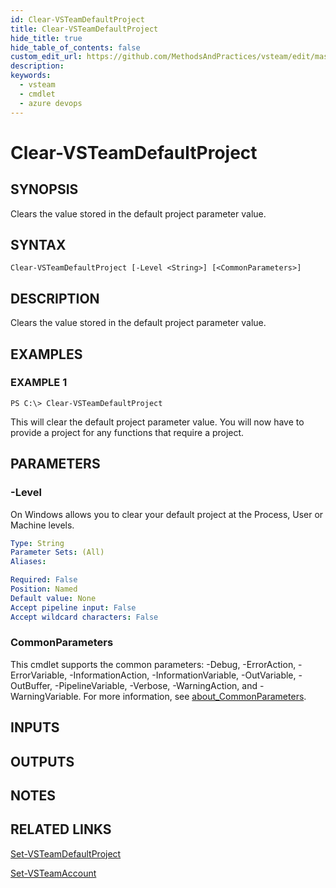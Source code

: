 ```yaml
---
id: Clear-VSTeamDefaultProject
title: Clear-VSTeamDefaultProject
hide_title: true
hide_table_of_contents: false
custom_edit_url: https://github.com/MethodsAndPractices/vsteam/edit/master/.docs/Clear-VSTeamDefaultProject.md
description: 
keywords:
  - vsteam
  - cmdlet
  - azure devops
---
```


# Clear-VSTeamDefaultProject

## SYNOPSIS
Clears the value stored in the default project parameter value.

## SYNTAX

```
Clear-VSTeamDefaultProject [-Level <String>] [<CommonParameters>]
```

## DESCRIPTION
Clears the value stored in the default project parameter value.

## EXAMPLES

### EXAMPLE 1
```
PS C:\> Clear-VSTeamDefaultProject
```

This will clear the default project parameter value.
You will now have to provide a project for any functions that require a project.

## PARAMETERS

### -Level
On Windows allows you to clear your default project at the Process, User or Machine levels.

```yaml
Type: String
Parameter Sets: (All)
Aliases:

Required: False
Position: Named
Default value: None
Accept pipeline input: False
Accept wildcard characters: False
```

### CommonParameters
This cmdlet supports the common parameters: -Debug, -ErrorAction, -ErrorVariable, -InformationAction, -InformationVariable, -OutVariable, -OutBuffer, -PipelineVariable, -Verbose, -WarningAction, and -WarningVariable. For more information, see [about_CommonParameters](http://go.microsoft.com/fwlink/?LinkID=113216).

## INPUTS

## OUTPUTS

## NOTES

## RELATED LINKS

[Set-VSTeamDefaultProject]()

[Set-VSTeamAccount]()


